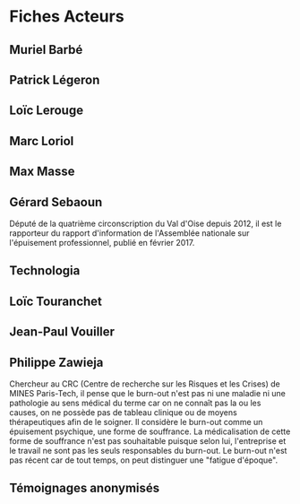 # Fiches Acteurs 

## Muriel Barbé 

## Patrick Légeron

## Loïc Lerouge

## Marc Loriol

## Max Masse

## Gérard Sebaoun
Député de la quatrième circonscription du Val d'Oise depuis 2012, il est le rapporteur du rapport d'information de l'Assemblée nationale sur l'épuisement professionnel, publié en février 2017. 

## Technologia

## Loïc Touranchet

## Jean-Paul Vouiller

## Philippe Zawieja
Chercheur au CRC (Centre de recherche sur les Risques et les Crises) de MINES Paris-Tech, il pense que le burn-out n'est pas ni une maladie ni une pathologie au sens médical du terme car on ne connaît pas la ou les causes, on ne possède pas de tableau clinique ou de moyens thérapeutiques afin de le soigner. Il considère le burn-out comme un épuisement psychique, une forme de souffrance. La médicalisation de cette forme de souffrance n'est pas souhaitable puisque selon lui, l'entreprise et le travail ne sont pas les seuls responsables du burn-out. Le burn-out n'est pas récent car de tout temps, on peut distinguer une "fatigue d'époque".  

## Témoignages anonymisés

